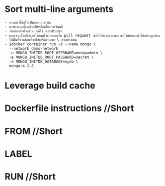 # Sort multi-line arguments
    - การแบ่งโค้ดให้เป็นหลายบรรทัด
    - การทำแบบนี้จะช่วยให้หลีกเลี่ยงการพิมซ้ำ
    - ง่ายต่อการที่จะอ่าน แก้ไข และปรับปรุง
    - นอกจากนั้นยังจะทำให้คนที่จะกดยอมรับ pull request เข้าใจได้ง่ายและสามารถให้คำแนะนำได้อย่างถูกต้อง
    - ให้พื้นที่ว่างก่อนที่จะใส่เครื่องหมาย \ ตัวอย่างเช่น
    - $docker container run -d --name mongo \
      --network demo-network
      -e MONGO_INITDB_ROOT_USERNAME=mongoadmin \
      -e MONGO_INITDB_ROOT_PASSWORD=secret \
      -e MONGO_INITDB_DATABASE=mydb \
      mongo:4.2.8

# Leverage build cache

# Dockerfile instructions //Short

# FROM //Short

# LABEL

# RUN //Short
